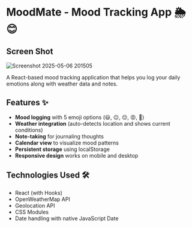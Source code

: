 # MoodMate - Mood Tracking App 🌦️😊

## Screen Shot
![Screenshot 2025-05-06 201505](https://github.com/user-attachments/assets/1ffa7ec0-5f50-4ea1-9635-4da8b31cbe79)



A React-based mood tracking application that helps you log your daily emotions along with weather data and notes.

## Features ✨

- **Mood logging** with 5 emoji options (😃, 😐, 😔, 😡, 🤢)
- **Weather integration** (auto-detects location and shows current conditions)
- **Note-taking** for journaling thoughts
- **Calendar view** to visualize mood patterns
- **Persistent storage** using localStorage
- **Responsive design** works on mobile and desktop

## Technologies Used 🛠️

- React (with Hooks)
- OpenWeatherMap API
- Geolocation API
- CSS Modules
- Date handling with native JavaScript Date

